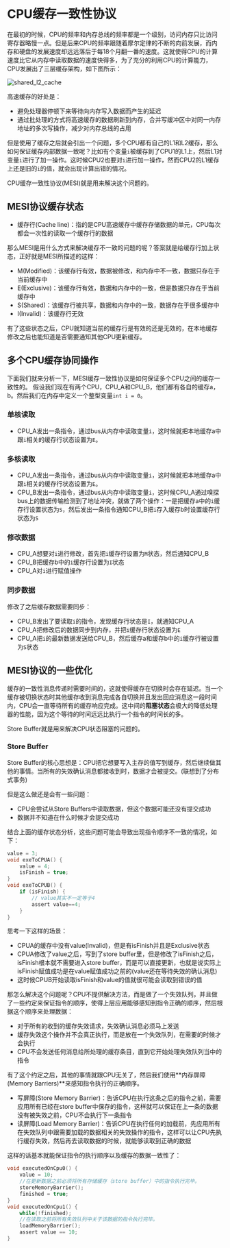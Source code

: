 # CPU缓存一致性协议

在最初的时候，CPU的频率和内存总线的频率都是一个级别，访问内存只比访问寄存器略慢一点。但是后来CPU的频率跟随着摩尔定律的不断的向前发展，而内存和硬盘的发展速度却远远落后于每18个月翻一番的速度。这就使得CPU的计算速度比它从内存中读取数据的速度快得多，为了充分的利用CPU的计算能力，CPU发展出了三层缓存架构，如下图所示：

![shared_l2_cache](https://user-images.githubusercontent.com/16413289/59154652-e5bd3800-8aa9-11e9-8dfa-c359bdc24b7c.png)

高速缓存的好处是：
- 避免处理器停顿下来等待向内存写入数据而产生的延迟
- 通过批处理的方式将高速缓存的数据刷新到内存，合并写缓冲区中对同一内存地址的多次写操作，减少对内存总线的占用

但是使用了缓存之后就会引出一个问题，多个CPU都有自己的L1和L2缓存，那么如何保证缓存内部数据一致呢？比如有个变量`i`被缓存到了CPU1的L1上，然后L1对变量`i`进行了加一操作。这时候CPU2也要对`i`进行加一操作，然而CPU2的L1缓存上还是旧的`i`的值，就会出现计算出错的情况。

CPU缓存一致性协议(MESI)就是用来解决这个问题的。

## MESI协议缓存状态

- 缓存行(Cache line)：指的是CPU高速缓存中缓存存储数据的单元，CPU每次都会一次性的读取一个缓存行的数据

那么MESI是用什么方式来解决缓存不一致的问题的呢？答案就是给缓存行加上状态，正好就是MESI所描述的这样：
- M(Modified)：该缓存行有效，数据被修改，和内存中不一致，数据只存在于当前缓存中
- E(Exclusive)：该缓存行有效，数据和内存中的一致，但是数据只存在于当前缓存中
- S(Shared)：该缓存行被共享，数据和内存中的一致，数据存在于很多缓存中
- I(Invalid)：该缓存行无效


有了这些状态之后，CPU就知道当前的缓存行是有效的还是无效的，在本地缓存修改之后也能知道是否需要通知其他CPU更新缓存。

## 多个CPU缓存协同操作

下面我们就来分析一下，MESI缓存一致性协议是如何保证多个CPU之间的缓存一致性的。
假设我们现在有两个CPU，CPU_A和CPU_B，他们都有各自的缓存a，b。然后我们在内存中定义一个整型变量`int i = 0`。

### 单核读取

- CPU_A发出一条指令，通过bus从内存中读取变量`i`，这时候就把本地缓存a中跟`i`相关的缓存行状态设置为`E`。

### 多核读取

- CPU_A发出一条指令，通过bus从内存中读取变量`i`，这时候就把本地缓存a中跟`i`相关的缓存行状态设置为`E`。
- CPU_B发出一条指令，通过bus从内存中读取变量`i`，这时候CPU_A通过嗅探bus上的数据传输检测到了地址冲突，就做了两个操作：一是把缓存a中的`i`缓存行设置状态为`S`，然后发出一条指令通知CPU_B把`i`存入缓存b时设置缓存行状态为`S`


### 修改数据

- CPU_A想要对`i`进行修改，首先把`i`缓存行设置为`M`状态，然后通知CPU_B
- CPU_B把缓存b中的`i`缓存行设置为`I`状态
- CPU_A对`i`进行赋值操作

### 同步数据

修改了之后缓存数据需要同步：
- CPU_B发出了要读取`i`的指令，发现缓存行状态是`I`，就通知CPU_A
- CPU_A把修改后的数据同步到内存，并把`i`缓存行状态设置为`E`
- CPU_A把`i`的最新数据发送给CPU_B，然后缓存a和缓存b中的`i`缓存行被设置为`S`状态



## MESI协议的一些优化

缓存的一致性消息传递时需要时间的，这就使得缓存在切换时会存在延迟。当一个缓存被切换状态时其他缓存收到消息完成各自切换并且发出回应消息这一段时间内，CPU会一直等待所有的缓存响应完成。这中间的**阻塞状态**会极大的降低处理器的性能，因为这个等待的时间远远比执行一个指令的时间长的多。

Store Buffer就是用来解决CPU状态阻塞的问题的。

### Store Buffer

Store Buffer的核心思想是：CPU把它想要写入主存的值写到缓存，然后继续做其他的事情。当所有的失效确认消息都接收到时，数据才会被提交。(联想到了分布式事务)

但是这么做还是会有一些问题：
- CPU会尝试从Store Buffers中读取数据，但这个数据可能还没有提交成功
- 数据并不知道在什么时候才会提交成功

结合上面的缓存状态分析，这些问题可能会导致出现指令顺序不一致的情况，如下：
```c
value = 3;
void exeToCPUA() {
    value = 4;
    isFinish = true;
}
void exeToCPUB() {
    if (isFinish) {
        // value其实不一定等于4
        assert value==4;
    }
}
```
思考一下这样的场景：
- CPUA的缓存中没有value(Invalid)，但是有isFinish并且是Exclusive状态
- CPUA修改了value之后，写到了store buffer里，但是修改了isFinish之后，isFinish根本就不需要进入store buffer，而是可以直接更新，也就是说实际上isFinish赋值成功是在value赋值成功之前的(value还在等待失效的确认消息)
- 这时候CPUB开始读取isFinish和value的值就很可能会读取到错误的值

那怎么解决这个问题呢？CPU不提供解决方法，而是做了一个失效队列，并且做了一些约定来保证指令的顺序，使得上层应用能够感知到指令正确的顺序，然后根据这个顺序来处理数据：
- 对于所有的收到的缓存失效请求，失效确认消息必须马上发送
- 缓存失效这个操作并不会真正执行，而是放在一个失效队列，在需要的时候才会执行
- CPU不会发送任何消息给所处理的缓存条目，直到它开始处理失效队列当中的指令

有了这个约定之后，其他的事情就跟CPU无关了，然后我们使用**内存屏障(Memory Barriers)**来感知指令执行的正确顺序。

- 写屏障(Store Memory Barrier)：告诉CPU在执行这条之后的指令之前，需要应用所有已经在store buffer中保存的指令，这样就可以保证在上一条的数据没有被失效之前，CPU不会执行下一条指令
- 读屏障(Load Memory Barrier)：告诉CPU在执行任何的加载前，先应用所有在失效队列中跟需要加载的数据相关的失效操作的指令，这样可以让CPU先执行缓存失效，然后再去读取数据的时候，就能够读取到正确的数据

这样的话基本就能保证指令的执行顺序以及缓存的数据一致性了：
```c
void executedOnCpu0() {
    value = 10;
    //在更新数据之前必须将所有存储缓存（store buffer）中的指令执行完毕。
    storeMemoryBarrier();
    finished = true;
}
void executedOnCpu1() {
    while(!finished);
    //在读取之前将所有失效队列中关于该数据的指令执行完毕。
    loadMemoryBarrier();
    assert value == 10;
}
```
